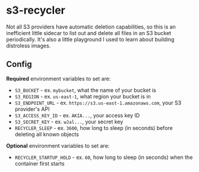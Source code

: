 # s3-recycler
Not all S3 providers have automatic deletion capabilities, so this is an inefficient little sidecar to list out and delete all files in an S3 bucket periodically. It's also a little playground I used to learn about building distroless images.

## Config

**Required** environment variables to set are:

* `S3_BUCKET` - ex. `mybucket`, what the name of your bucket is
* `S3_REGION` - ex. `us-east-1`, what region your bucket is in
* `S3_ENDPOINT_URL` - ex. `https://s3.us-east-1.amazonaws.com`, your S3 provider's API
* `S3_ACCESS_KEY_ID` - ex. `AKIA...`, your access key ID
* `S3_SECRET_KEY` - ex. `wJal...`, your secret key
* `RECYCLER_SLEEP` - ex. `3600`, how long to sleep (in seconds) before deleting all known objects

**Optional** environment variables to set are:

* `RECYCLER_STARTUP_HOLD` - ex. `60`, how long to sleep (in seconds) when the container first starts